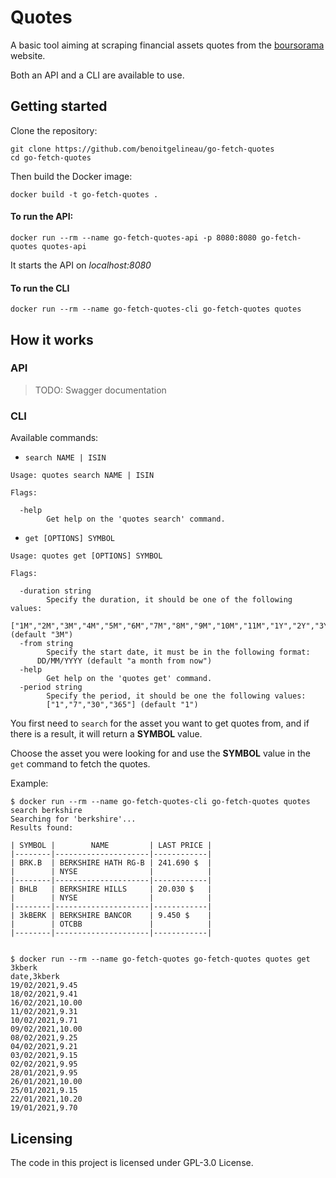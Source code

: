 # Quotes

A basic tool aiming at scraping financial assets quotes from the [boursorama](https://www.boursorama.com/bourse/) website.

Both an API and a CLI are available to use.

## Getting started

Clone the repository:

```shell
git clone https://github.com/benoitgelineau/go-fetch-quotes
cd go-fetch-quotes
```

Then build the Docker image:

```shell
docker build -t go-fetch-quotes .
```

#### To run the API:

```shell
docker run --rm --name go-fetch-quotes-api -p 8080:8080 go-fetch-quotes quotes-api
```

It starts the API on _localhost:8080_

#### To run the CLI

```shell
docker run --rm --name go-fetch-quotes-cli go-fetch-quotes quotes
```

## How it works

### API

> TODO: Swagger documentation

### CLI

Available commands:

- `search NAME | ISIN`

```text
Usage: quotes search NAME | ISIN

Flags:

  -help
    	Get help on the 'quotes search' command.
```

- `get [OPTIONS] SYMBOL`

```text
Usage: quotes get [OPTIONS] SYMBOL

Flags:

  -duration string
    	Specify the duration, it should be one of the following values:
    	["1M","2M","3M","4M","5M","6M","7M","8M","9M","10M","11M","1Y","2Y","3Y"] (default "3M")
  -from string
    	Specify the start date, it must be in the following format:
      DD/MM/YYYY (default "a month from now")
  -help
    	Get help on the 'quotes get' command.
  -period string
    	Specify the period, it should be one the following values:
    	["1","7","30","365"] (default "1")
```

You first need to `search` for the asset you want to get quotes from, and if there is a result, it will return a __SYMBOL__ value.

Choose the asset you were looking for and use the __SYMBOL__ value in the `get` command to fetch the quotes.

Example:

```shell
$ docker run --rm --name go-fetch-quotes-cli go-fetch-quotes quotes search berkshire
Searching for 'berkshire'...
Results found:

| SYMBOL |        NAME         | LAST PRICE |
|--------|---------------------|------------|
| BRK.B  | BERKSHIRE HATH RG-B | 241.690 $  |
|        | NYSE                |            |
|--------|---------------------|------------|
| BHLB   | BERKSHIRE HILLS     | 20.030 $   |
|        | NYSE                |            |
|--------|---------------------|------------|
| 3kBERK | BERKSHIRE BANCOR    | 9.450 $    |
|        | OTCBB               |            |
|--------|---------------------|------------|


$ docker run --rm --name go-fetch-quotes go-fetch-quotes quotes get 3kberk      
date,3kberk
19/02/2021,9.45
18/02/2021,9.41
16/02/2021,10.00
11/02/2021,9.31
10/02/2021,9.71
09/02/2021,10.00
08/02/2021,9.25
04/02/2021,9.21
03/02/2021,9.15
02/02/2021,9.95
28/01/2021,9.95
26/01/2021,10.00
25/01/2021,9.15
22/01/2021,10.20
19/01/2021,9.70
```

## Licensing

The code in this project is licensed under GPL-3.0 License.

